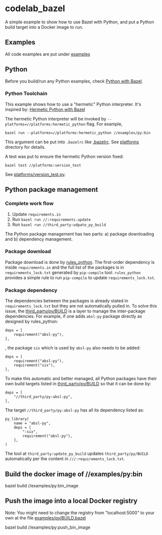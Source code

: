 # codelab_bazel
A simple example to show how to use Bazel with Python, and put a Python build target into a Docker image to run.

## Examples

All code examples are put under [examples](https://github.com/AngusK/codelab_bazel/tree/master/examples)

## Python

Before you build/run any Python examples, check [Python with Bazel](docs/python_w_bazel.md).

### Python Toolchain

This example shows how to use a "hermetic" Python interpreter. It's inspired by:
[Hermetic Python with Bazel](https://thethoughtfulkoala.com/posts/2020/05/16/bazel-hermetic-python.html)

The hermetic Python interpreter will be invoked by ```--platforms=//platforms:hermetic_python``` flag.
For example,
```
bazel run --platforms=//platforms:hermetic_python //examples/py:bin
```
This argument can be put into ```.bazelrc``` like
[.bazelrc](https://github.com/AngusK/codelab_bazel/blob/master/.bazelrc).
See [platforms](https://github.com/AngusK/codelab_bazel/tree/master/platforms) directory for details.



A test was put to ensure the hermetic Python version fixed:
```
bazel test //platforms:version_test
```
See [platforms/version_test.py](https://github.com/AngusK/codelab_bazel/blob/master/platforms/version_test.py).


## Python package management

### Complete work flow

1. Update ```requirements.in```
1. Run ```bazel run //:requirements.update```
1. Run ```bazel run //third_party:udpate_py_build```

The Python package management has two parts: a) package downloading and b) dependency management.

### Package download

Package download is done by [rules_python](https://github.com/bazelbuild/rules_python). The first-order
dependency is inside ```requirements.in``` and the full list of the packages is in
```requirements_lock.txt``` generated by ```pip-compile``` tool. ```rules_python``` provides a simple rule
to run ```pip-compile``` to update ```requirements_lock.txt```.

### Package dependency

The dependencies between the packages is already stated in ```requirements_lock.txt``` but they are not
automatically pulled in. To solve this issue, the
[third_party/py/BUILD](https://github.com/AngusK/codelab_bazel/blob/angus-add-python-part-docs/third_party/py/BUILD)
is a layer to manage the inter-package dependencies. For example, if one adds ```absl-py``` package directly
as designed by rules_python:
```
deps = [
    requirement("absl-py"),
],
```
, the package ```six``` which is used by ```absl-py``` also needs to be added:
```
deps = [
    requirement("absl-py"),
    requirement("six"),
],
```

To make this automatic and better managed, all Python packages have their own build targets listed in
[third_party/py/BUILD](https://github.com/AngusK/codelab_bazel/blob/angus-add-python-part-docs/third_party/py/BUILD)
so that it can be done by:
```
deps = [
    "//third_party/py:absl-py",
],
```
The target ```//third_party/py:absl-py``` has all its dependency listed as:
```
py_library(
    name = "absl-py",
    deps = [
        ":six",
        requirement("absl-py"),
    ],
)
```


The tool at ```third_party:update_py_build``` updates ```third_party/py/BUILD``` automatically per the content in
```///:requirements_lock.txt```.


## Build the docker image of //examples/py:bin
bazel build //examples/py:bin_image

## Push the image into a local Docker registry
Note: You might need to change the registry from "localhost:5000" to your own at the file
[examples/py/BUILD.bazel](https://github.com/AngusK/codelab_bazel/blob/master/examples/py/BUILD.bazel)

bazel build //examples/py:push_bin_image
